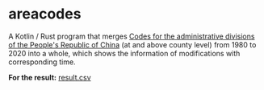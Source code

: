 # areacodes
A Kotlin / Rust program that merges [Codes for the administrative divisions of the People's Republic of China][1]
(at and above county level) from 1980 to 2020 into a whole,
which shows the information of modifications with corresponding time.

**For the result:** [result.csv][2]

[1]: http://www.mca.gov.cn/article/sj/xzqh/ "中华人民共和国行政区划代码"
[2]: https://github.com/yescallop/areacodes/raw/master/result.csv
